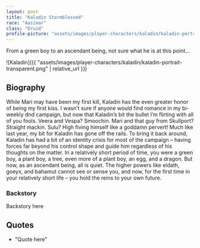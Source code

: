 ```yaml
---
layout: post
title: "Kaladin Stormblessed"
race: "Aasimar"
class: "Druid"
profile-picture: "assets/images/player-characters/kaladin/kaladin-portrait-transparent.png"
---
```


<!-- Character tagline -->
From a green boy to an ascendant being, not sure what he is at this point...

![Kaladin]({{ "assets/images/player-characters/kaladin/kaladin-portrait-transparent.png" | relative_url }})

## Biography

While Mari may have been my first kill, Kaladin has the even greater honor of being my first kiss. I wasn’t sure if anyone would find romance in my bi-weekly dnd campaign, but now that Kaladin’s bit the bullet I’m flirting with all of you fools. Veera and Vespa? Smoochin. Mari and that guy from Skullport? Straight mackin. Sulu? High fiving himself like a goddamn pervert! Much like last year, my bit for Kaladin has gone off the rails. To bring it back around, Kaladin has had a bit of an identity crisis for most of the campaign – having forces far beyond his control shape and guide him regardless of his thoughts on the matter. In a relatively short period of time, you were a green boy, a plant boy, a tree, even more of a plant boy, an egg, and a dragon. But now, as an ascendant being, all is quiet. The higher powers like eldath, goeyx, and bahamut cannot see or sense you, and now, for the first time in your relatively short life – you hold the reins to your own future.

### Backstory

Backstory here

## Quotes

- "Quote here"
